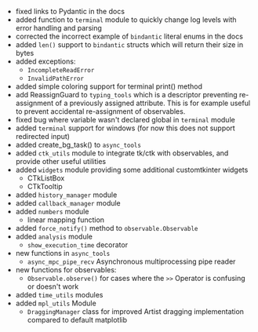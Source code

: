 - fixed links to Pydantic in the docs
- added function to ```terminal``` module to quickly change log levels with error handling and parsing
- corrected the incorrect example of ```bindantic``` literal enums in the docs
- added ```len()``` support to ```bindantic``` structs which will return their size in bytes
- added exceptions:
  - ```IncompleteReadError```
  - ```InvalidPathError```
- added simple coloring support for terminal print() method
- add ReassignGuard to ```typing_tools``` which is a descriptor preventing re-assignment of a previously assigned attribute. This is for example useful to prevent accidental re-assignment of observables.
- fixed bug where variable wasn't declared global in ```terminal``` module
- added ```terminal``` support for windows (for now this does not support redirected input)
- added create_bg_task() to ```async_tools```
- added ```ctk_utils``` module to integrate tk/ctk with observables, and provide other useful utilities
- added ```widgets``` module providing some additional customtkinter widgets
  - CTkListBox
  - CTkTooltip
- added ```history_manager``` module
- added ```callback_manager``` module
- added ```numbers``` module
  - linear mapping function
- added ```force_notify()``` method to ```observable.Observable```
- added ```analysis``` module
  - ```show_execution_time``` decorator
- new functions in ```async_tools```
  - ```async_mpc_pipe_recv``` Asynchronous multiprocessing pipe reader
- new functions for observables:
  - ```Observable.observe()``` for cases where the ```>>``` Operator is confusing or doesn't work
- added ```time_utils``` modules
- added ```mpl_utils``` Module
  - ```DraggingManager``` class for improved Artist dragging implementation compared to default matplotlib